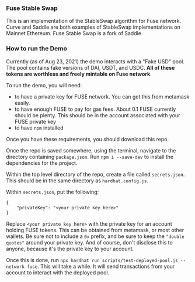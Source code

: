 ### Fuse Stable Swap

This is an implementation of the StableSwap algorithm for Fuse network. Curve and Saddle are both examples of StableSwap implementations on Mainnet Ethereum. Fuse Stable Swap is a fork of Saddle.

### How to run the Demo

Currently (as of Aug 23, 2021) the demo interacts with a "Fake USD" pool. The pool contains fake versions of DAI, USDT, and USDC. **All of these tokens are worthless and freely mintable on Fuse network**. 

To run the demo, you will need:
* to have a private key for FUSE network. You can get this from metamask easily.
* to have enough FUSE to pay for gas fees. About 0.1 FUSE currently should be plenty. This should be in the account associated with your FUSE private key
* to have `npm` installed

Once you have these requirements, you should download this repo. 

Once the repo is saved somewhere, using the terminal, navigate to the directory containing `package.json`. Run `npm i --save-dev` to install the dependencies for the project.

Within the top level directory of the repo, create a file called `secrets.json`. This should be in the same directory as `hardhat.config.js`. 

Within `secrets.json`, put the following:

```
{
    "privateKey": "<your private key here>"
}
```

Replace `<your private key here>` with the private key for an account holding FUSE tokens. This can be obtained from metamask, or most other wallets. Be sure not to include a `0x` prefix, and be sure to keep the `"double quotes"` around your private key. And of course, don't disclose this to anyone, because it's the private key to your account.
 
Once this is done, run `npx hardhat run scripts/test-deployed-pool.js --network fuse`. This will take a while. It will send transactions from your account to interact with the deployed pool.
